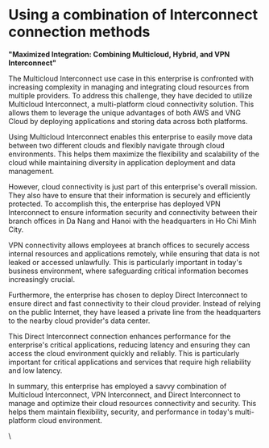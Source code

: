 # Using a combination of Interconnect connection methods

**"Maximized Integration: Combining Multicloud, Hybrid, and VPN Interconnect"**

The Multicloud Interconnect use case in this enterprise is confronted with increasing complexity in managing and integrating cloud resources from multiple providers. To address this challenge, they have decided to utilize Multicloud Interconnect, a multi-platform cloud connectivity solution. This allows them to leverage the unique advantages of both AWS and VNG Cloud by deploying applications and storing data across both platforms.

Using Multicloud Interconnect enables this enterprise to easily move data between two different clouds and flexibly navigate through cloud environments. This helps them maximize the flexibility and scalability of the cloud while maintaining diversity in application deployment and data management.

However, cloud connectivity is just part of this enterprise's overall mission. They also have to ensure that their information is securely and efficiently protected. To accomplish this, the enterprise has deployed VPN Interconnect to ensure information security and connectivity between their branch offices in Da Nang and Hanoi with the headquarters in Ho Chi Minh City.

VPN connectivity allows employees at branch offices to securely access internal resources and applications remotely, while ensuring that data is not leaked or accessed unlawfully. This is particularly important in today's business environment, where safeguarding critical information becomes increasingly crucial.

Furthermore, the enterprise has chosen to deploy Direct Interconnect to ensure direct and fast connectivity to their cloud provider. Instead of relying on the public Internet, they have leased a private line from the headquarters to the nearby cloud provider's data center.

This Direct Interconnect connection enhances performance for the enterprise's critical applications, reducing latency and ensuring they can access the cloud environment quickly and reliably. This is particularly important for critical applications and services that require high reliability and low latency.

In summary, this enterprise has employed a savvy combination of Multicloud Interconnect, VPN Interconnect, and Direct Interconnect to manage and optimize their cloud resources connectivity and security. This helps them maintain flexibility, security, and performance in today's multi-platform cloud environment.

\
